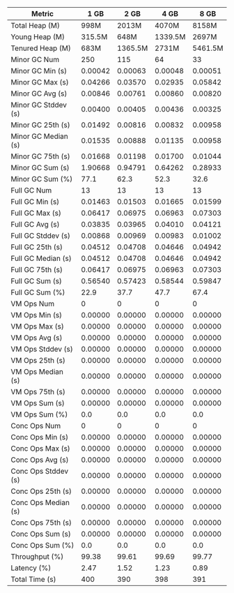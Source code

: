 | Metric | 1 GB | 2 GB | 4 GB | 8 GB |
|------|----|----|----|----|
| Total Heap (M) | 998M | 2013M | 4070M | 8158M |
| Young Heap (M) | 315.5M | 648M | 1339.5M | 2697M |
| Tenured Heap (M) | 683M | 1365.5M | 2731M | 5461.5M |
| Minor GC Num | 250 | 115 | 64 | 33 |
| Minor GC Min (s) | 0.00042 | 0.00063 | 0.00048 | 0.00051 |
| Minor GC Max (s) | 0.04266 | 0.03570 | 0.02935 | 0.05842 |
| Minor GC Avg (s) | 0.00846 | 0.00761 | 0.00860 | 0.00820 |
| Minor GC Stddev (s) | 0.00400 | 0.00405 | 0.00436 | 0.00325 |
| Minor GC 25th (s) | 0.01492 | 0.00816 | 0.00832 | 0.00958 |
| Minor GC Median (s) | 0.01535 | 0.00888 | 0.01135 | 0.00958 |
| Minor GC 75th (s) | 0.01668 | 0.01198 | 0.01700 | 0.01044 |
| Minor GC Sum (s) | 1.90668 | 0.94791 | 0.64262 | 0.28933 |
| Minor GC Sum (%) | 77.1 | 62.3 | 52.3 | 32.6 |
| Full GC Num | 13 | 13 | 13 | 13 |
| Full GC Min (s) | 0.01463 | 0.01503 | 0.01665 | 0.01599 |
| Full GC Max (s) | 0.06417 | 0.06975 | 0.06963 | 0.07303 |
| Full GC Avg (s) | 0.03835 | 0.03965 | 0.04010 | 0.04121 |
| Full GC Stddev (s) | 0.00868 | 0.00969 | 0.00983 | 0.01002 |
| Full GC 25th (s) | 0.04512 | 0.04708 | 0.04646 | 0.04942 |
| Full GC Median (s) | 0.04512 | 0.04708 | 0.04646 | 0.04942 |
| Full GC 75th (s) | 0.06417 | 0.06975 | 0.06963 | 0.07303 |
| Full GC Sum (s) | 0.56540 | 0.57423 | 0.58544 | 0.59847 |
| Full GC Sum (%) | 22.9 | 37.7 | 47.7 | 67.4 |
| VM Ops Num | 0 | 0 | 0 | 0 |
| VM Ops Min (s) | 0.00000 | 0.00000 | 0.00000 | 0.00000 |
| VM Ops Max (s) | 0.00000 | 0.00000 | 0.00000 | 0.00000 |
| VM Ops Avg (s) | 0.00000 | 0.00000 | 0.00000 | 0.00000 |
| VM Ops Stddev (s) | 0.00000 | 0.00000 | 0.00000 | 0.00000 |
| VM Ops 25th (s) | 0.00000 | 0.00000 | 0.00000 | 0.00000 |
| VM Ops Median (s) | 0.00000 | 0.00000 | 0.00000 | 0.00000 |
| VM Ops 75th (s) | 0.00000 | 0.00000 | 0.00000 | 0.00000 |
| VM Ops Sum (s) | 0.00000 | 0.00000 | 0.00000 | 0.00000 |
| VM Ops Sum (%) | 0.0 | 0.0 | 0.0 | 0.0 |
| Conc Ops Num | 0 | 0 | 0 | 0 |
| Conc Ops Min (s) | 0.00000 | 0.00000 | 0.00000 | 0.00000 |
| Conc Ops Max (s) | 0.00000 | 0.00000 | 0.00000 | 0.00000 |
| Conc Ops Avg (s) | 0.00000 | 0.00000 | 0.00000 | 0.00000 |
| Conc Ops Stddev (s) | 0.00000 | 0.00000 | 0.00000 | 0.00000 |
| Conc Ops 25th (s) | 0.00000 | 0.00000 | 0.00000 | 0.00000 |
| Conc Ops Median (s) | 0.00000 | 0.00000 | 0.00000 | 0.00000 |
| Conc Ops 75th (s) | 0.00000 | 0.00000 | 0.00000 | 0.00000 |
| Conc Ops Sum (s) | 0.00000 | 0.00000 | 0.00000 | 0.00000 |
| Conc Ops Sum (%) | 0.0 | 0.0 | 0.0 | 0.0 |
| Throughput (%) | 99.38 | 99.61 | 99.69 | 99.77 |
| Latency (%) | 2.47 | 1.52 | 1.23 | 0.89 |
| Total Time (s) | 400 | 390 | 398 | 391 |
